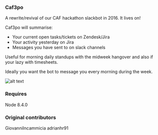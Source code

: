 ### Caf3po
A rewrite/revival of our CAF hackathon slackbot in 2016. It lives on!

Caf3po will summarise:
* Your current open tasks/tickets on Zendesk/Jira
* Your activity yesterday on Jira
* Messages you have sent to on slack channels

Useful for morning daily standups with the midweek hangover and also if your lazy with timesheets.

Ideally you want the bot to message you every morning during the week.

![alt text](https://s3-eu-west-1.amazonaws.com/mmbucketofmiscstuff/caf3po_ss1.png "Slack")

### Requires
Node 8.4.0

### Original contributors
GiovanniIncammicia
adrianhr91
